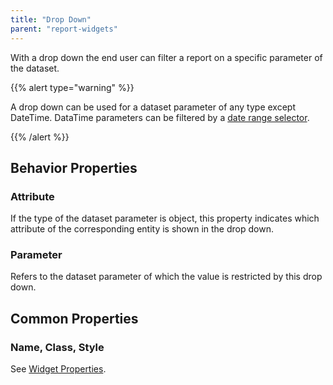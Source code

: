```yaml
---
title: "Drop Down"
parent: "report-widgets"
---
```



With a drop down the end user can filter a report on a specific parameter of the dataset.

{{% alert type="warning" %}}

A drop down can be used for a dataset parameter of any type except DateTime. DataTime parameters can be filtered by a [date range selector](date-range-selector).

{{% /alert %}}

## Behavior Properties

### Attribute

If the type of the dataset parameter is object, this property indicates which attribute of the corresponding entity is shown in the drop down.

### Parameter

Refers to the dataset parameter of which the value is restricted by this drop down.

## Common Properties

### Name, Class, Style

See [Widget Properties](common-widget-properties).

